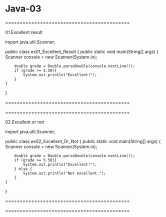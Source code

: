 # Java-03


===========================================

01.Excellent result

import java.util.Scanner;

public class ex01_Excellent_Result {
    public static void main(String[] args) {
        Scanner console = new Scanner(System.in);

        double grade = Double.parseDouble(console.nextLine());
        if (grade >= 5.50){
            System.out.println("Excellent!");
        }
    }
}

===========================================

===========================================

02.Excellent or not

import java.util.Scanner;

public class ex02_Excellent_Or_Not {
    public static void main(String[] args) {
        Scanner console = new Scanner(System.in);

        double grade = Double.parseDouble(console.nextLine());
        if (grade >= 5.50){
            System.out.println("Excellent!");
        } else {
            System.out.println("Not excellent.");
        }
    }
}

===========================================

===========================================